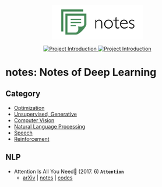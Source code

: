 
<p align="center">
  <img src="images/logo.png" width=250>
</p>

<p align="center">

  <a href="https://github.com/hb-research/notes">
    <img src="https://img.shields.io/badge/DeepLearning-Notes-brightgreen.svg" alt="Project Introduction">
  </a>
  
  <a href="https://github.com/hb-research/notes">
    <img src="https://img.shields.io/badge/Summary-Code-brightgreen.svg" alt="Project Introduction">
  </a>

</p>

# notes: Notes of Deep Learning 

## Category 

- [Optimization](#optimization)
- [Unsupervised, Generative](#unsupervised,-generative)
- [Computer Vision](#computer-vision)
- [Natural Language Processing](#natural-language-processing)
- [Speech](#speech)
- [Reinforcement](reinforcement)

## NLP

- Attention Is All You Need (2017. 6) ****`Attention`****
	- [arXiv](https://arxiv.org/pdf/1706.03762.pdf) | [notes](notes/transformer.md) | [codes](https://github.com/DongjunLee/transformer-tensorflow)  